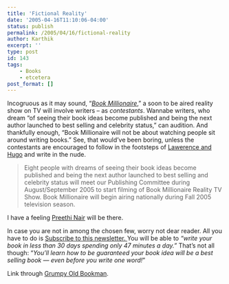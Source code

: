 ```yaml
---
title: 'Fictional Reality'
date: '2005-04-16T11:10:06-04:00'
status: publish
permalink: /2005/04/16/fictional-reality
author: Karthik
excerpt: ''
type: post
id: 143
tags:
    - Books
    - etcetera
post_format: []
---
```

Incogruous as it may sound, “*[Book Millionaire](http://www.bookmillionaire.com/index.html)*,” a soon to be aired reality show on TV will involve writers – as *contestants*. Wannabe writers, who dream “of seeing their book ideas become published and being the next author launched to best selling and celebrity status,” can audition. And thankfully enough, “Book Millionaire will not be about watching people sit around writing books.” See, that would’ve been boring, unless the contestants are encouraged to follow in the footsteps of [Lawerence and Hugo](http://getthenews.net/Sam/ablankpage.htm) and write in the nude.

> Eight people with dreams of seeing their book ideas become published and being the next author launched to best selling and celebrity status will meet our Publishing Committee during August/September 2005 to start filming of Book Millionaire Reality TV Show. Book Millionaire will begin airing nationally during Fall 2005 television season.

I have a feeling [Preethi Nair](http://www.sepiamutiny.com/sepia/archives/001330.html) will be there.

In case you are not in among the chosen few, worry not dear reader. All you have to do is [ Subscribe to this newsletter. ](http://www.bookmillionaire.com/Becomebestseller.html) You will be able to *“write your book in less than 30 days spending only 47 minutes a day.”* That’s not all though: “*You’ll learn how to be guaranteed your book idea will be a best selling book — even before you write one word!*”

Link through [Grumpy Old Bookman](http://grumpyoldbookman.blogspot.com/2005/04/get-another-prize-here.html).